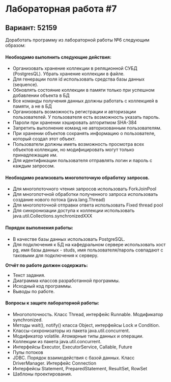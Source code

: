 Лабораторная работа #7
=
Вариант: 52159
--
Доработать программу из лабораторной работы №6 следующим образом:

#### Необходимо выполнить следующие действия:
* Организовать хранение коллекции в реляционной СУБД (PostgresQL). Убрать хранение коллекции в файле.
* Для генерации поля id использовать средства базы данных (sequence).
* Обновлять состояние коллекции в памяти только при успешном добавлении объекта в БД
* Все команды получения данных должны работать с коллекцией в памяти, а не в БД
* Организовать возможность регистрации и авторизации пользователей. У пользователя есть возможность указать пароль.
* Пароли при хранении хэшировать алгоритмом SHA-384
* Запретить выполнение команд не авторизованным пользователям.
* При хранении объектов сохранять информацию о пользователе, который создал этот объект.
* Пользователи должны иметь возможность просмотра всех объектов коллекции, но модифицировать могут только принадлежащие им.
* Для идентификации пользователя отправлять логин и пароль с каждым запросом.

#### Необходимо реализовать многопоточную обработку запросов.
* Для многопоточного чтения запросов использовать ForkJoinPool
* Для многопотчной обработки полученного запроса использовать создание нового потока (java.lang.Thread)
* Для многопоточной отправки ответа использовать Fixed thread pool
* Для синхронизации доступа к коллекции использовать java.util.Collections.synchronizedXXX

#### Порядок выполнения работы:

* В качестве базы данных использовать PostgreSQL.
* Для подключения к БД на кафедральном сервере использовать хост pg, имя базы данных - studs, имя пользователя/пароль совпадают с таковыми для подключения к серверу.

**Отчёт по работе должен содержать:**

* Текст задания.
* Диаграмма классов разработанной программы.
* Исходный код программы.
* Выводы по работе.

#### Вопросы к защите лабораторной работы:

* Многопоточность. Класс Thread, интерфейс Runnable. Модификатор synchronized.
* Методы wait(), notify() класса Object, интерфейсы Lock и Condition.
* Классы-сихронизаторы из пакета java.util.concurrent.
* Модификатор volatile. Атомарные типы данных и операции.
* Коллекции из пакета java.util.concurrent.
* Интерфейсы Executor, ExecutorService, Callable, Future
* Пулы потоков
* JDBC. Порядок взаимодействия с базой данных. Класс DriverManager. Интерфейс Connection
* Интерфейсы Statement, PreparedStatement, ResultSet, RowSet
* Шаблоны проектирования.
